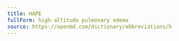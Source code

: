 ```yaml
---
title: HAPE
fullForm: high-altitude pulmonary edema
source: https://openmd.com/dictionary/abbreviations/h
---
```

